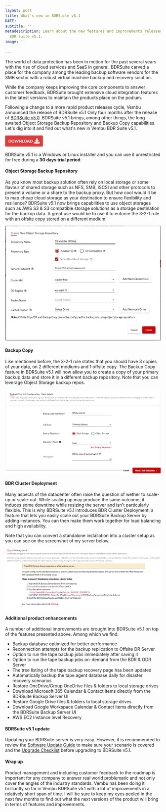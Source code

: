 ```yaml
---
layout: post
title: What's new in BDRSuite v5.1
DATE: 
subtitle: ''
metadescription: Learn about the new features and improvements released with Vembu
  BDR Suite v5.1.
image: ''

---
```

The world of data protection has been in motion for the past several years with the rise of cloud services and SaaS in general. BDRSuite carved a place for the company among the leading backup software vendors for the SMB sector with a robust virtual machine backup and recovery solution.

While the company keeps improving the core components to answer customer feedback, BDRSuite brought extensive cloud integration features in the latest versions to maintain the products place on the podium.

Following a change to a more rapid product releases cycle, Vembu announced the release of BDRSuite v5.1 Only four months after the release of [BDRSuite v5.0](https://www.vxav.fr/2021-10-11-vembu-bdr-suite-v5.0-ga-release/). BDRSuite v5.1 brings, among other things, the long awaited Object Storage Backup Repository and Backup Copy capabilities. Let's dig into it and find out what's new in Vembu BDR Suite v5.1.

[![](/img/vembu-download.png)](https://www.vembu.com/vembu-bdr-suite-download/#)

BDRSuite v5.1 is a Windows or Linux installer and you can use it unrestricted for free during a **30 days trial period**.

#### Object Storage Backup Repository

As you know most backup solution often rely on local storage or some flavour of shared storage such as NFS, SMB, iSCSI and other protocols to present a volume or a share to the backup proxy. But how cool would it be to map cheap cloud storage as your destination to ensure flexibility and resilience? BDRSuite v5.1 now brings capabilities to use object storages such as AWS S3 & S3 compatible storage solutions as a storage destination for the backup data. A great use would be to use it to enforce the 3-2-1 rule with an offsite copy stored on a different medium.

![](/img/vembu5-11.png)

#### Backup Copy

Like mentioned before, the 3-2-1 rule states that you should have 3 copies of your data, on 2 different mediums and 1 offsite copy. The Backup Copy feature in BDRSuite v5.1 will now allow you to create a copy of your primary backup data and store it in a different backup repository. Note that you can leverage Object Storage backup repos.

![](/img/vembu5-12.png)

#### BDR Cluster Deployment

Many aspects of the datacenter often raise the question of wether to scale-up or scale-out. While scaling up may produce the same outcome, it induces some downtime while resizing the server and isn't particularly flexible. This is why BDRSuite v5.1 introduces BDR Cluster Deployment, a feature that lets you easily scale out your BDRSuite Backup Server by adding instances. You can then make them work together for load balancing and high availability.

Note that you can convert a standalone installation into a cluster setup as you can see on the screenshot of my server below.

![](/img/vembu5-13.png)

#### Additional product enhancements

A number of additional improvements are brought into BDRSuite v5.1 on top of the features presented above. Among which we find:

* Backup database optimized for better performance
* Reconnection attempts for the backup replication to Offsite DR Server
* Option to run the tape backup jobs immediately after saving it
* Option to run the tape backup jobs on-demand from the BDR & ODR Server
* The tree listing of the tape backup recovery page has been updated
* Automatically backup the tape agent database daily for disaster recovery scenarios
* Restore OneDrive/Group OneDrive files & folders to local storage drives
* Download Microsoft 365 Calendar & Contact items directly from the BDRSuite Backup Server UI
* Restore Google Drive files & folders to local storage drives
* Download Google Workspace Calendar & Contact items directly from the BDRSuite Backup Server UI
* AWS EC2 Instance level Recovery

#### BDRSuite v5.1 update

Updating your BDRSuite server is very easy. However, it is recommended to review the [Software Update Guide](https://www.vembu.com/pdf/release-notes/vembu-bdr-automatic-software-update.pdf) to make sure your scenario is covered and the [Upgrade Checklist](https://www.vembu.com/pdf/release-notes/vembu-bdr-suite-v5-0-ga-pre-and-post-checklist.pdf) before upgrading to BDRSuite v5.1.

#### Wrap up

Product management and including customer feedback to the roadmap is important for any company to answer real world problematic and not only cover the angles of the industry standards. Vembu has been doing it brilliantly so far in Vembu BDRSuite v5.1 with a lot of improvements in a relatively short span of time. I will be sure to keep my eyes peeled in the next few months to find out what the next versions of the product will bring in terms of features and improvements.